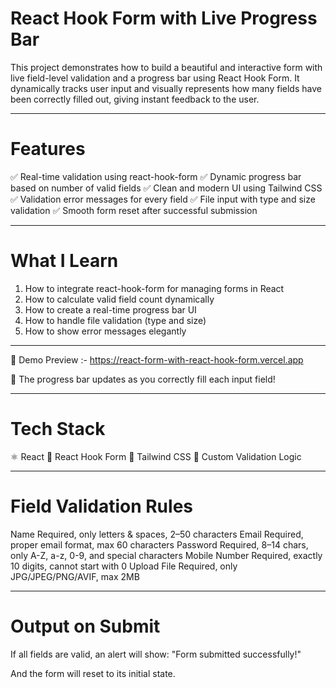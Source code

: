 # React Hook Form with Live Progress Bar 
This project demonstrates how to build a beautiful and interactive form with live field-level validation and a progress bar using React Hook Form. It dynamically tracks user input and visually represents how many fields have been correctly filled out, giving instant feedback to the user.

<hr />

# Features
✅ Real-time validation using react-hook-form
✅ Dynamic progress bar based on number of valid fields
✅ Clean and modern UI using Tailwind CSS
✅ Validation error messages for every field
✅ File input with type and size validation
✅ Smooth form reset after successful submission

<hr />

# What I Learn

1. How to integrate react-hook-form for managing forms in React
2. How to calculate valid field count dynamically
3. How to create a real-time progress bar UI
4. How to handle file validation (type and size)
5. How to show error messages elegantly

<hr />

📸 Demo Preview :- https://react-form-with-react-hook-form.vercel.app

  🎯 The progress bar updates as you correctly fill each input field!

<hr />

# Tech Stack

⚛️ React
🎯 React Hook Form
💨 Tailwind CSS
🧪 Custom Validation Logic

<hr />

# Field	Validation Rules
Name	Required, only letters & spaces, 2–50 characters
Email	Required, proper email format, max 60 characters
Password	Required, 8–14 chars, only A-Z, a-z, 0-9, and special characters
Mobile Number	Required, exactly 10 digits, cannot start with 0
Upload File	Required, only JPG/JPEG/PNG/AVIF, max 2MB

<hr />

# Output on Submit

If all fields are valid, an alert will show: "Form submitted successfully!"

And the form will reset to its initial state.